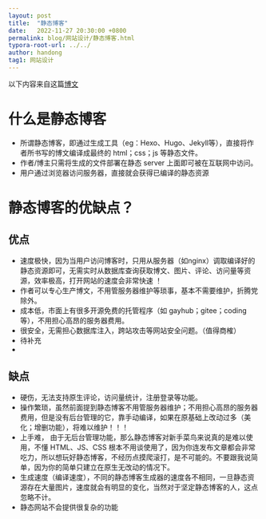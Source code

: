 ```yaml
---
layout: post
title:  "静态博客"
date:   2022-11-27 20:30:00 +0800
permalink: blog/网站设计/静态博客.html
typora-root-url: ../../
author: handong
tag1: 网站设计
---
```




以下内容来自这篇[博文](https://zhuanlan.zhihu.com/p/164959395)

# 什么是静态博客
+ 所谓静态博客，即通过生成工具（eg：Hexo、Hugo、Jekyll等），直接将作者所书写的博文编译成最终的 html；css；js 等静态文件。
+ 作者/博主只需将生成的文件部署在静态 server 上面即可被在互联网中访问。
+ 用户通过浏览器访问服务器，直接就会获得已编译的静态资源

# 静态博客的优缺点？
## 优点
+ 速度极快，因为当用户访问博客时，只用从服务器（如nginx）调取编译好的静态资源即可，无需实时从数据库查询获取博文、图片、评论、访问量等资源，效率极高，打开网站的速度会非常快速 ！
+ 作者可以专心生产博文，不用管服务器维护等琐事，基本不需要维护，折腾党除外。
+ 成本低，市面上有很多开源免费的托管程序（如 gayhub；gitee；coding 等），不用担心高昂的服务器费用。
+ 很安全，无需担心数据库注入，跨站攻击等网站安全问题。（值得商榷）
+ 待补充
+ 
## 缺点
+ 硬伤，无法支持原生评论，访问量统计，注册登录等功能。
+ 操作繁琐，虽然前面提到静态博客不用管服务器维护；不用担心高昂的服务器费用，但是没有后台管理的它，靠手动编译，如果在原基础上改动过多（美化；增删功能），将难以维护！！！
+ 上手难， 由于无后台管理功能，那么静态博客对新手菜鸟来说真的是难以使用，不懂 HTML、JS、CSS 根本不用谈使用了，因为你连发布文章都会非常吃力，所以想玩好静态博客，不经历点摸爬滚打，是不可能的。不要跟我说简单，因为你的简单只建立在原生无改动的情况下。
+ 生成速度（编译速度），不同的静态博客生成器的速度各不相同，一旦静态资源存在大量图片，速度就会有明显的变化，当然对于坚定静态博客的人，这点忽略不计。
+ 静态网站不会提供很复杂的功能


